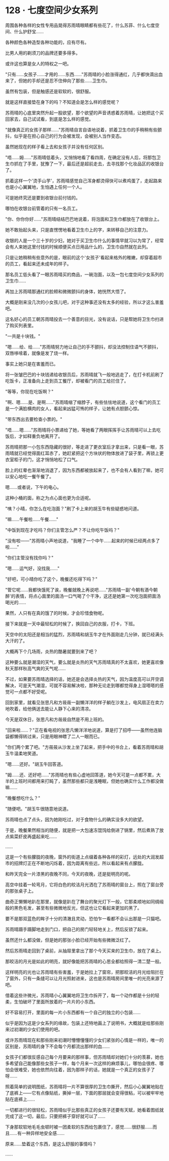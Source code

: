 <link rel="stylesheet" href="../styles/text.css" />
<h1>128 · 七度空间少女系列</h1>

周围各种各样的女性专用品晃得苏雨晴眼睛都有些花了，什么苏菲、什么七度空间、什么护舒宝……

各种颜色各种造型各种功能的，应有尽有。

比男人用的剃须刀的品牌还要多得多。

或许这也算是女人的特权之一吧。

"只有……女孩子……才用的……东西……"苏雨晴的小脸涨得通红，几乎都快滴出血来了，但她的手却还是忍不住伸向了那些……卫生巾。

虽然有包装，但是触感还是软软的，很舒服。

就是这样直接垫在身下的吗？不知道会是怎么样的感觉呢？

苏雨晴的心底里突然升起一股欲望，那个欲望的声音诱惑着苏雨晴，让她把这个买回家去，自己试试看，到底是怎么样的感觉。

"就像真正的女孩子那样……"苏雨晴自言自语地说着，抓着卫生巾的手稍稍有些颤抖，似乎是在担心自己的行为会被发现，会被别人当作变态。

虽然她现在的样子看上去和女孩子并没有任何区别。

"唔……姆……"苏雨晴低着头，又悄悄地看了看四周，在确定没有人后，将那包卫生巾抓在了手里，犹豫了一下，最后还是超前走去，去寻找那个化妆品区的收银台了。

抓着这样一个'烫手山芋'，苏雨晴感觉自己浑身都烫得快可以煮鸡蛋了，走起路来也是小心翼翼地，生怕遇上任何一个人。

可是她终究还是要到收银台前付钱的。

哪怕在收银台前管着的只有一名员工。

"你、你你你好……"苏雨晴结结巴巴地说着，将泡面和卫生巾都放在了收银台上。

她不敢抬起头来，只是直愣愣地看着卫生巾上的字，来转移自己的注意力。

收银的人是一个三十岁的少妇，她对于买卫生巾什么的事情早就习以为常了，经常会有人来她这里付钱的时候顺便买点日用品什么的，卫生巾自然就在此列。

只是让她稍稍有些意外的是，眼前的这个'女孩子'看起来格外的稚嫩，却穿着超市的员工，看起来还未成年的样子。

那名员工低头看了一眼苏雨晴买的商品，一碗泡面，以及一包七度空间少女系列的卫生巾……

再加上苏雨晴那通红的脸颊和微微颤抖的身体，她恍然大悟了。

大概是刚来没几次的小女孩儿吧，对于这种事还没有太多的经验，所以才这么害羞吧。

这名好心的员工朝苏雨晴投去一个善意的目光，没有说话，只是帮她将卫生巾扫进了购买列表里。

"一共是十块钱。"

"嗯……给、给……"苏雨晴努力地让自己的手不颤抖，却没法控制住语气不颤抖，双唇哆嗦着，就像是发了烧一样。

事实上她只是在害羞而已。

将一张皱巴巴的十块钱递给收银员后，苏雨晴就飞一般地逃走了，在打卡机前刷了吃饭卡，正准备向上走到员工餐厅，却被看门的员工给拦住了。

"等等，你现在吃饭啊？"

"啊、嗯……是、是啊……"苏雨晴缩了缩脖子，有些怯怯地说道，这个看门的员工是一个满脸横肉的女人，看起来凶猛可怖的样子，让她有点胆颤心惊。

"带东西出去要检查小票的。"

"唔……嗯……"苏雨晴将小票递给了她，等她看了两眼挥挥手让苏雨晴可以上去吃饭后，才如释重负地离开了。

苏雨晴把那一小包东西隐藏的很好，等走进了更衣室后才拿出来，只是看一眼，苏雨晴就已经觉得面红耳赤了，她赶紧把这个方块状的物体放进了袋子里，再锁上更衣室柜子的门，这才悄悄地松了口气。

脸上的红晕也渐渐地消退了，因为东西都被放起来了，也不会有人看到了嘛，她可以安心地吃一餐午餐了。

嗯……或者说，下午的电心。

这种小桶的面，称之为点心面也更为合适呢。

"咦？小晴，你怎么在吃泡面？"刷了卡上来的胡玉牛有些疑惑地问道。

"嘛……午餐啦……午餐……"

"中饭到现在才吃吗？你们主管怎么严？不让你吃午饭吗？"

"没有啦——"苏雨晴小声地说道，"我睡了一个中午……起来的时候已经两点多了啦……"

"你们主管没有找你吗？"

"嗯……运气好，没找我……"

"好吧，可小晴你吃了这个，晚餐还吃得下吗？"

"管它呢……我都快饿死了诶，晚餐就晚上再说吧……"苏雨晴一副'今朝有酒今朝醉'的表情，将点心面里的面汤一口气喝了个干净，这还是她第一次吃泡面把面汤喝光的……

果然，人只有在真的饿了的时候，才会珍惜食物呢。

接下来就是一天中最轻松的时候了，换回自己的衣服，打卡，下班。

天空中的太阳还是相当的猛烈，苏雨晴和胡玉牛才在外面刚走几分钟，就已经满头大汗的了。

大概再下个几场雨，炎热的酷暑就要到来了吧？

这种要么就是潮湿的天气，要么就是炎热的天气苏雨晴真的不太喜欢，她更喜欢像秋天那样秋高气爽的天气呢……

不过，如果要苏雨晴选择的话，她还是会选择炎热的天气，因为温度高可以开空调解决，可是天气潮湿，可就不容易解决啦，那种无论走到哪都觉得身上湿嗒嗒的感觉可一点都不好受呢。

回到家里，就看见张思凡和方莜莜一副懒洋洋的样子躺在沙发上，电风扇正在卖力地吹着，给他俩送去能让人静下心来的清凉。

今天是双休日，张思凡和方莜莜自然是不用上班的。

"回来啦……？"正在看电视的张思凡懒洋洋地说道，算是打了招呼——虽然他连脑袋都懒得转过来，只是用眼神瞟了二人一眼而已。

"你们两个累了吧。"方莜莜从沙发上坐了起来，把手中的书合上，看着苏雨晴和胡玉牛温柔地笑道。

"嗯……还好。"胡玉牛回答道。

"姆……还、还好吧……"苏雨晴也有些心虚地回答道，她今天可是一点都不累，大半的上班时间都用来打盹了，虽然那些都只是浅睡眠，但她也确实什么工作都没做嘛……

"晚餐想吃什么？"

"随便吧。"胡玉牛很随意地说道。

苏雨晴也点了点头，因为她刚吃过，对于食物什么的确实没多大的欲望。

于是，晚餐果然相当的随便，就是把一大包速冻馄饨给倒进了锅里，然后煮熟了放点紫菜虾皮再盛起来吃……

……

这是一个有些朦胧的夜晚，窗外的街道上点缀着各种各样的彩灯，远处的大润发超市的招牌灯正在不断地闪烁着，因为距离有些远，所以看起来有点朦胧。

和昨天完全一片漆黑的夜晚不同，今天的夜晚，还是挺明亮的呢。

高空中挂着一轮弯月，它将白色的皎洁月光洒在了苏雨晴的窗台上，照在了窗台旁的那张桌子上。

曲奇正懒懒地趴在那里，就像是趴在了舞台的聚光灯下一般，它那柔顺地如同绸缎般的黑色毛发，甚至有些微微地反光，但这也让它看起来更加的黑了。

要不是那双蓝色的眸子十分的清澈且灵动，恐怕乍一看都不会认出那是一只猫吧。

苏雨晴蹑手蹑脚地走到门口，把自己的房门轻轻地关上，然后反锁了起来。

虽然还什么都没做，但是她的那张小脸已经开始有些微微泛红了。

然后苏雨晴走回到了桌前，从抽屉里拿出了那个今天买来的卫生巾，放在了桌上。

那皎洁的月光是如此的明亮，就好像能把苏雨晴的心思全都给照得一清二楚一般。

这样明亮的光也让苏雨晴有些害羞，于是她拉上了窗帘，把那皎洁的月光给阻拦在了窗外，只有一条缝可以让月光照射进来，这也是苏雨晴房间里唯一的光亮来源了吧。

借着这些许微光，苏雨晴小心翼翼地将卫生巾拆开了，每一个动作都是十分的轻柔，生怕破坏了里面所放着的一片片的小东西。

好不容易打开，里面的每一片小东西都有一个自己的独立的小包装……

似乎是因为这是少女系列的缘故，包装上还特地画上了说明书，大概就是给那些刚来过初潮的少女们使用的吧。

或许苏雨晴现在和那些刚来初潮时懵懵懂懂的少女们紧张的心情是一样的，唯一的区别是，苏雨晴的身下不会每个月都流出那样的血……

女孩子们都很反感自己每个月要来的那样事，但苏雨晴却对她们十分的羡慕，她也多希望自己能像那些女孩子一样，每个月来一次这样的麻烦事儿，哪怕会很疼、哪怕会很难受，她也依然向往着，因为那样子的话，她就是一个真正的女孩子了呀……

照着简单的说明图纸，苏雨晴将一片不算很厚的卫生巾撕开，然后小心翼翼地贴在了底裤上——它有点像贴纸，撕掉一层，下面的那层就会变得很粘，可以被牢牢地贴在底裤上……

一切都进行的很轻松，苏雨晴似乎比那些真正的女孩子还要有天赋，她看着图纸就完成了这一切，最后，只要把裤子穿好就可以了……

下身那软软地毛毛虫顿时被一团柔软的东西给包裹住了，感觉……很舒服……而且……有一种异样地安全感……

原来……垫着这个东西，是这么舒服的事情吗？

……
